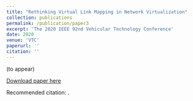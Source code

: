 ```yaml
---
title: "Rethinking Virtual Link Mapping in Network Virtualization"
collection: publications
permalink: /publication/paper3
excerpt: 'The 2020 IEEE 92nd Vehicular Technology Conference'
date: 2020
venue: 'VTC'
paperurl: ''
citation: ''
---
```

(to appear)

[Download paper here](http://khoantd2010.github.io/files/paper3.pdf)

Recommended citation: .
